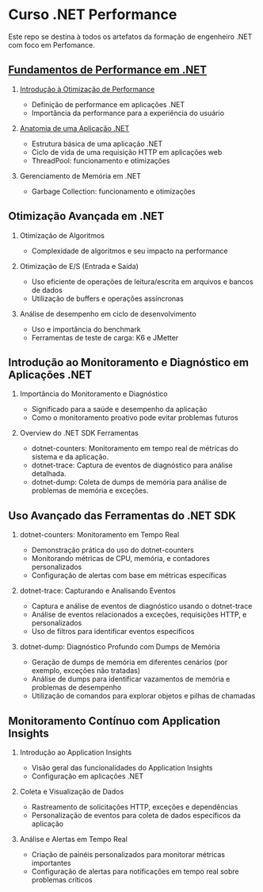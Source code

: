 
# Curso .NET Performance

Este repo se destina à todos os artefatos da formação de engenheiro .NET com foco em Perfomance.

## [Fundamentos de Performance em .NET](./Fundamentos%20de%20Performance%20em%20.NET/README.md)

1. [Introdução à Otimização de Performance](Fundamentos%20de%20Performance%20em%20.NET/Introdução%20à%20Otimização%20de%20Performance.md)
   - Definição de performance em aplicações .NET
   - Importância da performance para a experiência do usuário

2. [Anatomia de uma Aplicação .NET](./Fundamentos%20de%20Performance%20em%20.NET/Anatomia%20de%20uma%20Aplicação%20.NET.md)
   - Estrutura básica de uma aplicação .NET
   - Ciclo de vida de uma requisição HTTP em aplicações web
   - ThreadPool: funcionamento e otimizações

3. Gerenciamento de Memória em .NET
   - Garbage Collection: funcionamento e otimizações

## Otimização Avançada em .NET

1. Otimização de Algoritmos
   - Complexidade de algoritmos e seu impacto na performance

2. Otimização de E/S (Entrada e Saída)
   - Uso eficiente de operações de leitura/escrita em arquivos e bancos de dados
   - Utilização de buffers e operações assíncronas

3. Análise de desempenho em ciclo de desenvolvimento
   - Uso e importância do benchmark
   - Ferramentas de teste de carga: K6 e JMetter

## Introdução ao Monitoramento e Diagnóstico em Aplicações .NET

1. Importância do Monitoramento e Diagnóstico
   - Significado para a saúde e desempenho da aplicação
   - Como o monitoramento proativo pode evitar problemas futuros

2. Overview do .NET SDK Ferramentas
   - dotnet-counters: Monitoramento em tempo real de métricas do sistema e da aplicação.
   - dotnet-trace: Captura de eventos de diagnóstico para análise detalhada.
   - dotnet-dump: Coleta de dumps de memória para análise de problemas de memória e exceções.

## Uso Avançado das Ferramentas do .NET SDK

1. dotnet-counters: Monitoramento em Tempo Real
   - Demonstração prática do uso do dotnet-counters
   - Monitorando métricas de CPU, memória, e contadores personalizados
   - Configuração de alertas com base em métricas específicas

2. dotnet-trace: Capturando e Analisando Eventos
   - Captura e análise de eventos de diagnóstico usando o dotnet-trace
   - Análise de eventos relacionados a exceções, requisições HTTP, e personalizados
   - Uso de filtros para identificar eventos específicos

3. dotnet-dump: Diagnóstico Profundo com Dumps de Memória
   - Geração de dumps de memória em diferentes cenários (por exemplo, exceções não tratadas)
   - Análise de dumps para identificar vazamentos de memória e problemas de desempenho
   - Utilização de comandos para explorar objetos e pilhas de chamadas

## Monitoramento Contínuo com Application Insights

1. Introdução ao Application Insights
   - Visão geral das funcionalidades do Application Insights
   - Configuração em aplicações .NET

2. Coleta e Visualização de Dados
   - Rastreamento de solicitações HTTP, exceções e dependências
   - Personalização de eventos para coleta de dados específicos da aplicação

3. Análise e Alertas em Tempo Real
   - Criação de painéis personalizados para monitorar métricas importantes
   - Configuração de alertas para notificações em tempo real sobre problemas críticos

